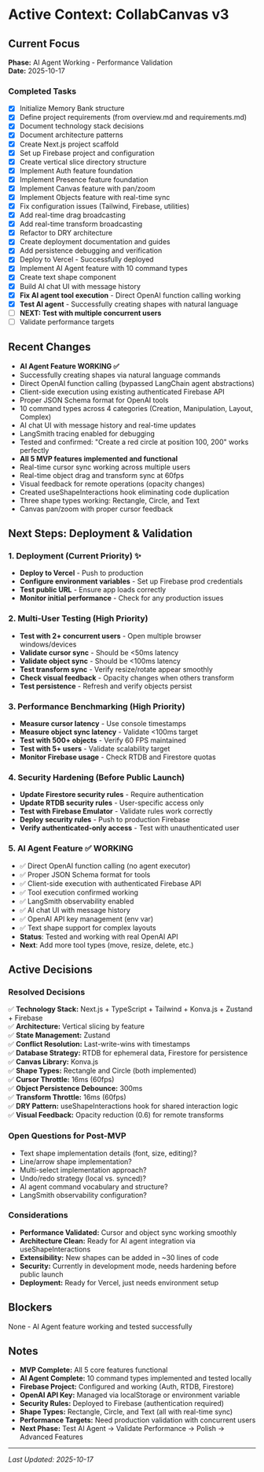 # Active Context: CollabCanvas v3

## Current Focus
**Phase:** AI Agent Working - Performance Validation  
**Date:** 2025-10-17

### Completed Tasks
- [x] Initialize Memory Bank structure
- [x] Define project requirements (from overview.md and requirements.md)
- [x] Document technology stack decisions
- [x] Document architecture patterns
- [x] Create Next.js project scaffold
- [x] Set up Firebase project and configuration
- [x] Create vertical slice directory structure
- [x] Implement Auth feature foundation
- [x] Implement Presence feature foundation
- [x] Implement Canvas feature with pan/zoom
- [x] Implement Objects feature with real-time sync
- [x] Fix configuration issues (Tailwind, Firebase, utilities)
- [x] Add real-time drag broadcasting
- [x] Add real-time transform broadcasting
- [x] Refactor to DRY architecture
- [x] Create deployment documentation and guides
- [x] Add persistence debugging and verification
- [x] Deploy to Vercel - Successfully deployed
- [x] Implement AI Agent feature with 10 command types
- [x] Create text shape component
- [x] Build AI chat UI with message history
- [x] **Fix AI agent tool execution** - Direct OpenAI function calling working
- [x] **Test AI agent** - Successfully creating shapes with natural language
- [ ] **NEXT: Test with multiple concurrent users**
- [ ] Validate performance targets

## Recent Changes
- **AI Agent Feature WORKING ✅**
- Successfully creating shapes via natural language commands
- Direct OpenAI function calling (bypassed LangChain agent abstractions)
- Client-side execution using existing authenticated Firebase API
- Proper JSON Schema format for OpenAI tools
- 10 command types across 4 categories (Creation, Manipulation, Layout, Complex)
- AI chat UI with message history and real-time updates
- LangSmith tracing enabled for debugging
- Tested and confirmed: "Create a red circle at position 100, 200" works perfectly
- **All 5 MVP features implemented and functional**
- Real-time cursor sync working across multiple users
- Real-time object drag and transform sync at 60fps
- Visual feedback for remote operations (opacity changes)
- Created useShapeInteractions hook eliminating code duplication
- Three shape types working: Rectangle, Circle, and Text
- Canvas pan/zoom with proper cursor feedback

## Next Steps: Deployment & Validation

### 1. Deployment (Current Priority) ✨
- **Deploy to Vercel** - Push to production
- **Configure environment variables** - Set up Firebase prod credentials
- **Test public URL** - Ensure app loads correctly
- **Monitor initial performance** - Check for any production issues

### 2. Multi-User Testing (High Priority)
- **Test with 2+ concurrent users** - Open multiple browser windows/devices
- **Validate cursor sync** - Should be <50ms latency
- **Validate object sync** - Should be <100ms latency
- **Test transform sync** - Verify resize/rotate appear smoothly
- **Check visual feedback** - Opacity changes when others transform
- **Test persistence** - Refresh and verify objects persist

### 3. Performance Benchmarking (High Priority)
- **Measure cursor latency** - Use console timestamps
- **Measure object sync latency** - Validate <100ms target
- **Test with 500+ objects** - Verify 60 FPS maintained
- **Test with 5+ users** - Validate scalability target
- **Monitor Firebase usage** - Check RTDB and Firestore quotas

### 4. Security Hardening (Before Public Launch)
- **Update Firestore security rules** - Require authentication
- **Update RTDB security rules** - User-specific access only
- **Test with Firebase Emulator** - Validate rules work correctly
- **Deploy security rules** - Push to production Firebase
- **Verify authenticated-only access** - Test with unauthenticated user

### 5. AI Agent Feature ✅ WORKING
- ✅ Direct OpenAI function calling (no agent executor)
- ✅ Proper JSON Schema format for tools
- ✅ Client-side execution with authenticated Firebase API
- ✅ Tool execution confirmed working
- ✅ LangSmith observability enabled
- ✅ AI chat UI with message history
- ✅ OpenAI API key management (env var)
- ✅ Text shape support for complex layouts
- **Status**: Tested and working with real OpenAI API
- **Next**: Add more tool types (move, resize, delete, etc.)

## Active Decisions

### Resolved Decisions
✅ **Technology Stack:** Next.js + TypeScript + Tailwind + Konva.js + Zustand + Firebase  
✅ **Architecture:** Vertical slicing by feature  
✅ **State Management:** Zustand  
✅ **Conflict Resolution:** Last-write-wins with timestamps  
✅ **Database Strategy:** RTDB for ephemeral data, Firestore for persistence  
✅ **Canvas Library:** Konva.js  
✅ **Shape Types:** Rectangle and Circle (both implemented)  
✅ **Cursor Throttle:** 16ms (60fps)  
✅ **Object Persistence Debounce:** 300ms  
✅ **Transform Throttle:** 16ms (60fps)  
✅ **DRY Pattern:** useShapeInteractions hook for shared interaction logic  
✅ **Visual Feedback:** Opacity reduction (0.6) for remote transforms  

### Open Questions for Post-MVP
- Text shape implementation details (font, size, editing)?
- Line/arrow shape implementation?
- Multi-select implementation approach?
- Undo/redo strategy (local vs. synced)?
- AI agent command vocabulary and structure?
- LangSmith observability configuration?

### Considerations
- **Performance Validated:** Cursor and object sync working smoothly
- **Architecture Clean:** Ready for AI agent integration via useShapeInteractions
- **Extensibility:** New shapes can be added in ~30 lines of code
- **Security:** Currently in development mode, needs hardening before public launch
- **Deployment:** Ready for Vercel, just needs environment setup

## Blockers
None - AI Agent feature working and tested successfully

## Notes
- **MVP Complete:** All 5 core features functional
- **AI Agent Complete:** 10 command types implemented and tested locally
- **Firebase Project:** Configured and working (Auth, RTDB, Firestore)
- **OpenAI API Key:** Managed via localStorage or environment variable
- **Security Rules:** Deployed to Firebase (authentication required)
- **Shape Types:** Rectangle, Circle, and Text (all with real-time sync)
- **Performance Targets:** Need production validation with concurrent users
- **Next Phase:** Test AI Agent → Validate Performance → Polish → Advanced Features

---
*Last Updated: 2025-10-17*

